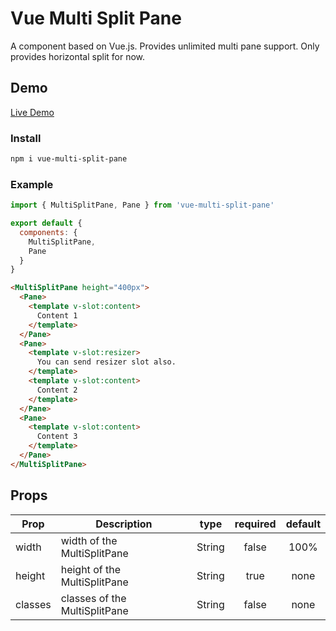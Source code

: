# Vue Multi Split Pane

A component based on Vue.js. Provides unlimited multi pane support. Only provides horizontal split for now.

## Demo

[Live Demo](https://vue-multi-split-pane.vercel.app/)

### Install

```bash
npm i vue-multi-split-pane
```

### Example

```js
import { MultiSplitPane, Pane } from 'vue-multi-split-pane'

export default {
  components: {
    MultiSplitPane,
    Pane
  }
}
```

```html
<MultiSplitPane height="400px">
  <Pane>
    <template v-slot:content>
      Content 1
    </template>
  </Pane>
  <Pane>
    <template v-slot:resizer>
      You can send resizer slot also.
    </template>
    <template v-slot:content>
      Content 2
    </template>
  </Pane>
  <Pane>
    <template v-slot:content>
      Content 3
    </template>
  </Pane>
</MultiSplitPane>
```

## Props

| Prop    | Description                   |  type  | required | default |
| ------- | ----------------------------- | :----: | :------: | :-----: |
| width   | width of the MultiSplitPane   | String |  false   |  100%   |
| height  | height of the MultiSplitPane  | String |   true   |  none   |
| classes | classes of the MultiSplitPane | String |  false   |  none   |
